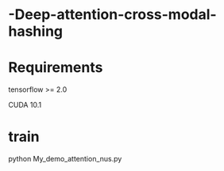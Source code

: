 # -Deep-attention-cross-modal-hashing

# Requirements
tensorflow >= 2.0


CUDA 10.1

# train
 python My_demo_attention_nus.py
